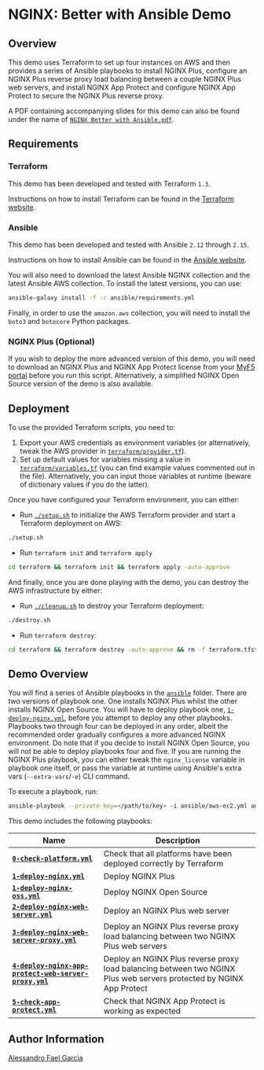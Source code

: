 # NGINX: Better with Ansible Demo

## Overview

This demo uses Terraform to set up four instances on AWS and then provides a series of Ansible playbooks to install NGINX Plus, configure an NGINX Plus reverse proxy load balancing between a couple NGINX Plus web servers, and install NGINX App Protect and configure NGINX App Protect to secure the NGINX Plus reverse proxy.

A PDF containing accompanying slides for this demo can also be found under the name of [`NGINX Better with Ansible.pdf`](NGINX%20Better%20with%20Ansible.pdf).

## Requirements

### Terraform

This demo has been developed and tested with Terraform `1.3`.

Instructions on how to install Terraform can be found in the [Terraform website](https://www.terraform.io/downloads.html).

### Ansible

This demo has been developed and tested with Ansible `2.12` through `2.15`.

Instructions on how to install Ansible can be found in the [Ansible website](https://docs.ansible.com/ansible/latest/installation_guide/intro_installation.html).

You will also need to download the latest Ansible NGINX collection and the latest Ansible AWS collection. To install the latest versions, you can use:

```bash
ansible-galaxy install -f -r ansible/requirements.yml
```

Finally, in order to use the `amazon.aws` collection, you will need to install the `boto3` and `botocore` Python packages.

### NGINX Plus (Optional)

If you wish to deploy the more advanced version of this demo, you will need to download an NGINX Plus and NGINX App Protect license from your [MyF5 portal](https://account.f5.com/myf5) before you run this script. Alternatively, a simplified NGINX Open Source version of the demo is also available.

## Deployment

To use the provided Terraform scripts, you need to:

1. Export your AWS credentials as environment variables (or alternatively, tweak the AWS provider in [`terraform/provider.tf`](https://github.com/alessfg/nginx-ansible-demo/blob/main/terraform/provider.tf)).
2. Set up default values for variables missing a value in [`terraform/variables.tf`](https://github.com/alessfg/nginx-ansible-demo/blob/main/terraform/variables.tf) (you can find example values commented out in the file). Alternatively, you can input those variables at runtime (beware of dictionary values if you do the latter).

Once you have configured your Terraform environment, you can either:

* Run [`./setup.sh`](https://github.com/alessfg/nginx-ansible-demo/blob/main/setup.sh) to initialize the AWS Terraform provider and start a Terraform deployment on AWS:

```bash
./setup.sh
```

* Run `terraform init` and `terraform apply`

```bash
cd terraform && terraform init && terraform apply -auto-approve
```

And finally, once you are done playing with the demo, you can destroy the AWS infrastructure by either:

* Run [`./cleanup.sh`](https://github.com/alessfg/nginx-ansible-demo/blob/main/cleanup.sh) to destroy your Terraform deployment:

```bash
./destroy.sh
```

* Run `terraform destroy`:

```bash
cd terraform && terraform destroy -auto-approve && rm -f terraform.tfstate terraform.tfstate.backup && rm -rf .terraform
```

## Demo Overview

You will find a series of Ansible playbooks in the [`ansible`](https://github.com/alessfg/nginx-ansible-demo/blob/main/ansible/) folder. There are two versions of playbook one. One installs NGINX Plus whilst the other installs NGINX Open Source. You will have to deploy playbook one, [`1-deploy-nginx.yml`](https://github.com/alessfg/nginx-ansible-demo/blob/main/ansible/1-deploy-nginx.yml), before you attempt to deploy any other playbooks. Playbooks two through four can be deployed in any order, albeit the recommended order gradually configures a more advanced NGINX environment. Do note that if you decide to install NGINX Open Source, you will not be able to deploy playbooks four and five. If you are running the NGINX Plus playbook, you can either tweak the `nginx_license`  variable in playbook one itself, or pass the variable at runtime using Ansible's extra vars (`--extra-vars`/`-e`) CLI command.

To execute a playbook, run:

```bash
ansible-playbook --private-key=</path/to/key> -i ansible/aws-ec2.yml ansible/1-deploy-nginx.yml
```

This demo includes the following playbooks:

| Name | Description |
| ---- | ----------- |
| **[`0-check-platform.yml`](https://github.com/alessfg/nginx-ansible-demo/blob/main/ansible/0-check-platform.yml)** | Check that all platforms have been deployed correctly by Terraform |
| **[`1-deploy-nginx.yml`](https://github.com/alessfg/nginx-ansible-demo/blob/main/ansible/1-deploy-nginx.yml)** | Deploy NGINX Plus |
| **[`1-deploy-nginx-oss.yml`](https://github.com/alessfg/nginx-ansible-demo/blob/main/ansible/1-deploy-nginx.yml)** | Deploy NGINX Open Source |
| **[`2-deploy-nginx-web-server.yml`](https://github.com/alessfg/nginx-ansible-demo/blob/main/ansible/2-deploy-nginx-web-server.yml)** | Deploy an NGINX Plus web server |
| **[`3-deploy-nginx-web-server-proxy.yml`](https://github.com/alessfg/nginx-ansible-demo/blob/main/ansible/3-deploy-nginx-web-server-proxy.yml)** | Deploy an NGINX Plus reverse proxy load balancing between two NGINX Plus web servers |
| **[`4-deploy-nginx-app-protect-web-server-proxy.yml`](https://github.com/alessfg/nginx-ansible-demo/blob/main/ansible/4-deploy-nginx-app-protect-web-server-proxy.yml)** | Deploy an NGINX Plus reverse proxy load balancing between two NGINX Plus web servers protected by NGINX App Protect |
| **[`5-check-app-protect.yml`](https://github.com/alessfg/nginx-ansible-demo/blob/main/ansible/5-check-app-protect.yml)** | Check that NGINX App Protect is working as expected |

## Author Information

[Alessandro Fael Garcia](https://github.com/alessfg)
